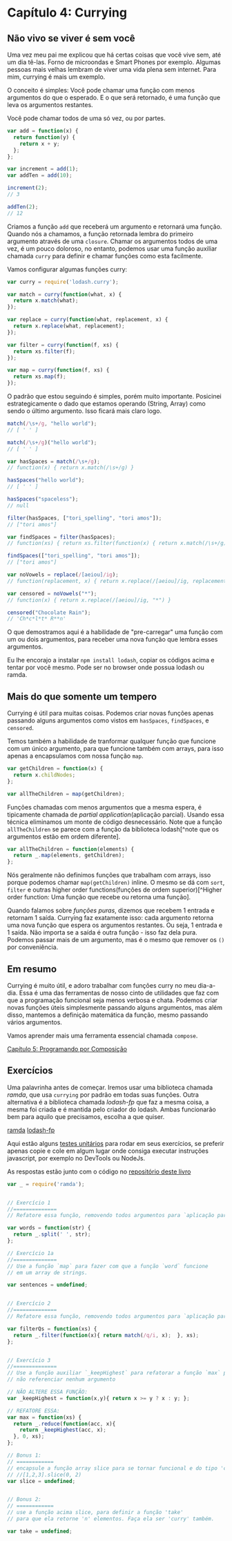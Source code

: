 # Capítulo 4: Currying

## Não vivo se viver é sem você

Uma vez meu pai me explicou que há certas coisas que você vive sem, até um dia tê-las. Forno de microondas e Smart Phones por exemplo. Algumas pessoas mais velhas lembram de viver uma vida plena sem internet. Para mim, currying é mais um exemplo.

O conceito é simples: Você pode chamar uma função com menos argumentos do que o esperado. E o que será retornado, é uma função que leva os argumentos restantes.

Você pode chamar todos de uma só vez, ou por partes.

```js
var add = function(x) {
  return function(y) {
    return x + y;
  };
};

var increment = add(1);
var addTen = add(10);

increment(2);
// 3

addTen(2);
// 12
```

Criamos a função `add` que receberá um argumento e retornará uma função. Quando nós a chamamos, a função retornada lembra do primeiro argumento através de uma `closure`. Chamar os argumentos todos de uma vez, é um pouco doloroso, no entanto, podemos usar uma função auxiliar chamada `curry` para definir e chamar funções como esta facilmente.

Vamos configurar algumas funções curry:

```js
var curry = require('lodash.curry');

var match = curry(function(what, x) {
  return x.match(what);
});

var replace = curry(function(what, replacement, x) {
  return x.replace(what, replacement);
});

var filter = curry(function(f, xs) {
  return xs.filter(f);
});

var map = curry(function(f, xs) {
  return xs.map(f);
});
```

O padrão que estou seguindo é simples, porém muito importante. Posicinei estrategicamente o dado que estamos operando (String, Array) como sendo o último argumento. Isso ficará mais claro logo.

```js
match(/\s+/g, "hello world");
// [ ' ' ]

match(/\s+/g)("hello world");
// [ ' ' ]

var hasSpaces = match(/\s+/g);
// function(x) { return x.match(/\s+/g) }

hasSpaces("hello world");
// [ ' ' ]

hasSpaces("spaceless");
// null

filter(hasSpaces, ["tori_spelling", "tori amos"]);
// ["tori amos"]

var findSpaces = filter(hasSpaces);
// function(xs) { return xs.filter(function(x) { return x.match(/\s+/g) }) }

findSpaces(["tori_spelling", "tori amos"]);
// ["tori amos"]

var noVowels = replace(/[aeiou]/ig);
// function(replacement, x) { return x.replace(/[aeiou]/ig, replacement) }

var censored = noVowels("*");
// function(x) { return x.replace(/[aeiou]/ig, "*") }

censored("Chocolate Rain");
// 'Ch*c*l*t* R**n'
```

O que demostramos aqui é a habilidade de "pre-carregar" uma função com um ou dois argumentos, para receber uma nova função que lembra esses argumentos.

Eu lhe encorajo a instalar `npm install lodash`, copiar os códigos acima e tentar por você mesmo. Pode ser no browser onde possua lodash ou ramda.

## Mais do que somente um tempero
Currying é útil para muitas coisas. Podemos criar novas funções apenas passando alguns argumentos como vistos em `hasSpaces`, `findSpaces`, e `censored`.

Temos também a habilidade de tranformar qualquer função que funcione com um único argumento, para que funcione também com arrays, para isso apenas a encapsulamos com nossa função `map`.

```js
var getChildren = function(x) {
  return x.childNodes;
};

var allTheChildren = map(getChildren);
```

Funções chamadas com menos argumentos que a mesma espera, é tipicamente chamada de *partial application*(aplicação parcial). Usando essa técnica eliminamos um monte de código desnecessário. Note que a função `allTheChildren` se parece com a função da biblioteca lodash[^note que os argumentos estão em ordem diferente].

```js
var allTheChildren = function(elements) {
  return _.map(elements, getChildren);
};
```
Nós geralmente não definimos funções que trabalham com arrays, isso porque podemos chamar `map(getChildren)` inline. O mesmo se dá com `sort`, `filter` e outras higher order functions(funções de ordem superior)[^Higher order function: Uma função que recebe ou retorna uma função].

Quando falamos sobre *funções puras*, dizemos que recebem 1 entrada e retornam 1 saída. Currying faz exatamente isso: cada argumento retorna uma nova função que espera os argumentos restantes. Ou seja, 1 entrada e 1 saída. Não importa se a saída é outra função - isso faz dela pura. Podemos passar mais de um argumento, mas é o mesmo que remover os `()` por conveniência.

## Em resumo

Currying é muito útil, e adoro trabalhar com funções curry no meu dia-a-dia. Essa é uma das ferramentas de nosso cinto de utilidades que faz com que a programação funcional seja menos verbosa e chata. Podemos criar novas funções úteis simplesmente passando alguns argumentos, mas além disso, mantemos a definição matemática da função, mesmo passando vários argumentos.

Vamos aprender mais uma ferramenta essencial chamada `compose`.

[Capítulo 5: Programando por Composição](ch5-pt-BR.md)

## Exercícios

Uma palavrinha antes de começar. Iremos usar uma biblioteca chamada *ramda*, que usa `currying` por padrão em todas suas funções. Outra alternativa é a biblioteca chamada *lodash-fp* que faz a mesma coisa, a mesma foi criada e é mantida pelo criador do lodash. Ambas funcionarão bem para aquilo que precisamos, escolha a que quiser.

[ramda](http://ramdajs.com)
[lodash-fp](https://github.com/lodash/lodash-fp)

Aqui estão alguns [testes unitários](https://github.com/MostlyAdequate/mostly-adequate-guide-pt-BR/tree/master/code/part1_exercises) para rodar em seus exercícios, se preferir apenas copie e cole em algum lugar onde consiga executar instruções javascript, por exemplo no DevTools ou NodeJs.

As respostas estão junto com o código no [repositório deste livro](https://github.com/MostlyAdequate/mostly-adequate-guide-pt-BR/tree/master/code/part1_exercises/answers)

```js
var _ = require('ramda');


// Exercício 1
//==============
// Refatore essa função, removendo todos argumentos para `aplicação parcial`

var words = function(str) {
  return _.split(' ', str);
};

// Exercício 1a
//==============
// Use a função `map` para fazer com que a função `word` funcione
// em um array de strings.

var sentences = undefined;


// Exercício 2
//==============
// Refatore essa função, removendo todos argumentos para `aplicação parcial`

var filterQs = function(xs) {
  return _.filter(function(x){ return match(/q/i, x);  }, xs);
};


// Exercício 3
//==============
// Use a função auxiliar `_keepHighest` para refatorar a função `max` para
// não referenciar nenhum argumento

// NÃO ALTERE ESSA FUNÇÃO:
var _keepHighest = function(x,y){ return x >= y ? x : y; };

// REFATORE ESSA:
var max = function(xs) {
  return _.reduce(function(acc, x){
    return _keepHighest(acc, x);
  }, 0, xs);
};

// Bonus 1:
// ============
// encapsule a função array slice para se tornar funcional e do tipo 'curry'.
// //[1,2,3].slice(0, 2)
var slice = undefined;


// Bonus 2:
// ============
// use a função acima slice, para definir a função 'take'
// para que ela retorne 'n' elementos. Faça ela ser 'curry' também.

var take = undefined;
```
